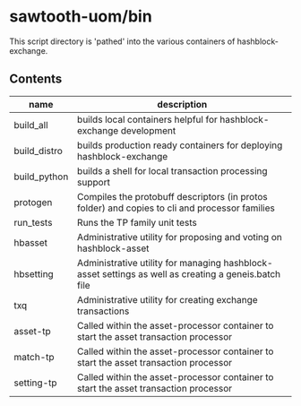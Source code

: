 # sawtooth-uom/bin

This script directory is 'pathed' into the various containers of hashblock-exchange.

## Contents

name | description
-----|------------
build_all | builds local containers helpful for hashblock-exchange development
build_distro | builds production ready containers for deploying hashblock-exchange
build_python | builds a shell for local transaction processing support
protogen | Compiles the protobuff descriptors (in protos folder) and copies to cli and processor families
run_tests | Runs the TP family unit tests
hbasset | Administrative utility for proposing and voting on hashblock-asset
hbsetting | Administrative utility for managing hashblock-asset settings as well as creating a geneis.batch file
txq | Administrative utility for creating exchange transactions
asset-tp | Called within the asset-processor container to start the asset transaction processor
match-tp | Called within the asset-processor container to start the asset transaction processor
setting-tp | Called within the asset-processor container to start the asset transaction processor

